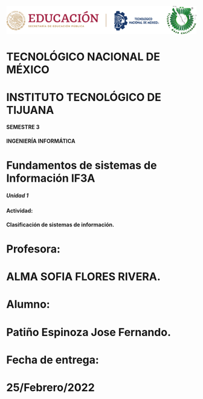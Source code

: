 <p align="center"><img src="IMG/LOGOTIPO.png"/></p>

# TECNOLÓGICO NACIONAL DE MÉXICO  
# INSTITUTO TECNOLÓGICO DE TIJUANA  
#### SEMESTRE 3 
#### INGENIERÍA INFORMÁTICA 
 
# Fundamentos de sistemas de Información IF3A 
##### Unidad 1 
#### Actividad:  
#### Clasificación de sistemas de información.
 
# Profesora:  
# ALMA SOFIA FLORES RIVERA. 
 
# Alumno:  
# Patiño Espinoza Jose Fernando. 
 
# Fecha de entrega:  
# 25/Febrero/2022 
